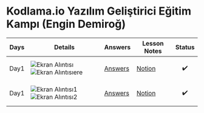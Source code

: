 # Kodlama.io Yazılım Geliştirici Eğitim Kampı (Engin Demiroğ)



|  Days      | Details              | Answers |Lesson Notes|Status|
|------------|----------------------|---------|------------|------|
|    Day1    |![Ekran Alıntısı](https://user-images.githubusercontent.com/80968031/198366078-f48ef5fd-ac78-4f32-a75d-8200ea0d4e13.PNG)![Ekran Alıntısıere](https://user-images.githubusercontent.com/80968031/198367485-efd3a940-7706-4fde-98da-6eddd54d6570.PNG)|[Answers](https://github.com/Enummethod/Kodlama.io_YazilimGelistiriciEgitimKampi_EnginDemirog/tree/main/Day1)|[Notion](https://phrygian-sauce-eba.notion.site/Day-1-be5e16acc0dc41a1a17e24715bf66d48)|<p align="center">:heavy_check_mark:|
|    Day1    |![Ekran Alıntısı1](https://user-images.githubusercontent.com/80968031/201371212-2b2db803-8f07-49ed-9df3-279f1d8745a5.PNG)![Ekran Alıntısı2](https://user-images.githubusercontent.com/80968031/201371926-75e55117-b02b-4d50-b459-65a35f21ce94.PNG)|[Answers](https://github.com/Enummethod/Kodlama.io_YazilimGelistiriciEgitimKampi_EnginDemirog/tree/main/Day2)|[Notion](https://phrygian-sauce-eba.notion.site/Day-2-e3b9aee3e1fd40ca8d1c0bd0bddff2a5)|<p align="center">:heavy_check_mark:|



